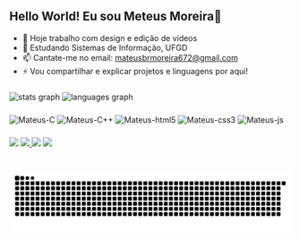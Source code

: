<h2 align="left">Hello World! Eu sou Meteus Moreira👋</h2>

- 🔭 Hoje trabalho com design e edição de vídeos
- 🌱 Estudando Sistemas de Informação, UFGD
- 📫 Cantate-me no email: mateusbrmoreira672@gmail.com
- ⚡ Vou compartilhar e explicar projetos e linguagens por aqui!  

###

<div align="left">
  <img src="https://github-readme-stats.vercel.app/api?username=MateusMoreira001&hide_title=false&hide_rank=false&show_icons=true&include_all_commits=true&count_private=true&disable_animations=false&theme=dracula&locale=en&hide_border=false" height="150" alt="stats graph"  />
  <img src="https://github-readme-stats.vercel.app/api/top-langs?username=MateusMoreira001&locale=en&hide_title=false&layout=compact&card_width=320&langs_count=5&theme=dracula&hide_border=false" height="150" alt="languages graph"  />
</div>

###

<div style="display: inline_block">
  <img align="center" alt="Mateus-C" height="38" width="40" src="https://cdn.jsdelivr.net/gh/devicons/devicon@latest/icons/c/c-original.svg"/>
  <img align="center" alt="Mateus-C++" height="38" width="40" src="https://cdn.jsdelivr.net/gh/devicons/devicon@latest/icons/cplusplus/cplusplus-original.svg" />
<img align="center" alt="Mateus-html5" height="38" width="40" 
  src="https://cdn.jsdelivr.net/gh/devicons/devicon@latest/icons/html5/html5-original.svg"/>        
<img align="center" alt="Mateus-css3" height="38" width="40" 
  src="https://cdn.jsdelivr.net/gh/devicons/devicon@latest/icons/css3/css3-original.svg"/>        
  <img align="center" alt="Mateus-js" height="38" width="40" src="https://cdn.jsdelivr.net/gh/devicons/devicon@latest/icons/javascript/javascript-original.svg" />

###

<div>
  <a href="https://www.tiktok.com/@mateuzao_show?_t=ZM-8v3HoncqPbz&_r=1" target="blank"><img src="https://img.shields.io/badge/TikTok-000000?style=for-the-badge&logo=tiktok&logoColor=white" target="_blank"></a>
  <a href="https://www.instagram.com/matt3eus?igsh=MWI3MnZ3aXVlNmpteA==" target="_blank">
  <img src="https://img.shields.io/badge/Instagram-E4405F?style=for-the-badge&logo=instagram&logoColor=white"> </a>
  <a href="" target="blank"><img src="https://img.shields.io/badge/LinkedIn-0077B5?style=for-the-badge&logo=linkedin&logoColor=white" target="_blank"></a>
  <a href="https://open.spotify.com/user/1fb3x5q4rrdx9e95obj7xjd4l?si=3a1355e9cbc1459a" target="blank"><img src="https://img.shields.io/badge/Spotify-1ED760?&style=for-the-badge&logo=spotify&logoColor=white" target="_blank"></a>
</div>


###


<div align="left">
</div>

###

<br clear="both">

<img src="https://raw.githubusercontent.com/MateusMoreira001/MateusMoreira001/output/snake.svg" alt="Snake animation" />

###
